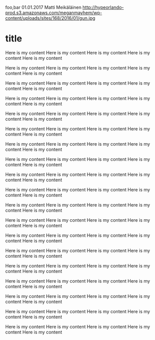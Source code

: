 foo,bar
01.01.2017
Matti Meikäläinen
http://hypeorlando-prod.s3.amazonaws.com/meganmayhem/wp-content/uploads/sites/168/2016/01/gun.jpg

# title

Here is my content
Here is my content
Here is my content
Here is my content
Here is my content

Here is my content
Here is my content
Here is my content
Here is my content
Here is my content

Here is my content
Here is my content
Here is my content
Here is my content
Here is my content

Here is my content
Here is my content
Here is my content
Here is my content
Here is my content

Here is my content
Here is my content
Here is my content
Here is my content
Here is my content

Here is my content
Here is my content
Here is my content
Here is my content
Here is my content

Here is my content
Here is my content
Here is my content
Here is my content
Here is my content

Here is my content
Here is my content
Here is my content
Here is my content
Here is my content

Here is my content
Here is my content
Here is my content
Here is my content
Here is my content

Here is my content
Here is my content
Here is my content
Here is my content
Here is my content

Here is my content
Here is my content
Here is my content
Here is my content
Here is my content

Here is my content
Here is my content
Here is my content
Here is my content
Here is my content

Here is my content
Here is my content
Here is my content
Here is my content
Here is my content

Here is my content
Here is my content
Here is my content
Here is my content
Here is my content

Here is my content
Here is my content
Here is my content
Here is my content
Here is my content

Here is my content
Here is my content
Here is my content
Here is my content
Here is my content

Here is my content
Here is my content
Here is my content
Here is my content
Here is my content

Here is my content
Here is my content
Here is my content
Here is my content
Here is my content

Here is my content
Here is my content
Here is my content
Here is my content
Here is my content
